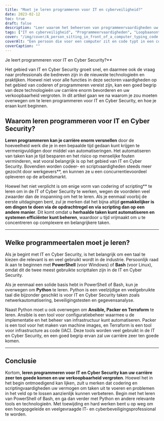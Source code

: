 ```yaml
---
title: "Moet je leren programmeren voor IT en cyberveiligheid?"
date: 2023-02-12
toc: true
draft: false
description: "Leer waarom het beheersen van programmeervaardigheden uw IT- en cyberbeveiligingscarrière zeer ten goede kan komen, en hoe u aan de slag kunt met PowerShell, Bash, Python, Ansible, Packer en Terraform."
tags: ["IT en cyberveiligheid", "Programmeervaardigheden", "Loopbaanontwikkeling", "PowerShell", "Bash", "Python", "Ansible", "Packer", "Terraform", "Automatisering", "Opdrachtregel", "Scripting", "Uitrol van de infrastructuur", "Gegevensanalyse", "Veiligheidstesten"]
cover: "/img/cover/A_person_sitting_in_front_of_a_computer_typing_code.png"
coverAlt: "Een persoon die voor een computer zit en code typt in een commandoregelinterface met tekstregels die over het scherm rollen."
coverCaption: ""
---
```

 Je leert programmeren voor IT en Cyber Security?**

Het gebied van IT en Cyber Security groeit snel, en daarmee ook de vraag naar professionals die bedreven zijn in de nieuwste technologieën en praktijken. Hoewel niet voor alle functies in deze sectoren vaardigheden op het gebied van coderen of programmeren vereist zijn, kan een goed begrip van deze technologieën uw carrière enorm bevorderen en uw verkoopbaarheid vergroten. In dit artikel gaan we na waarom je zou moeten overwegen om te leren programmeren voor IT en Cyber Security, en hoe je eraan kunt beginnen.

## Waarom leren programmeren voor IT en Cyber Security?

**Leren programmeren kan je carrière enorm versnellen** door de hoeveelheid werk die je in een bepaalde tijd gedaan kunt krijgen te vermenigvuldigen door middel van automatiseringen. Het automatiseren van taken kan je tijd besparen en het risico op menselijke fouten verminderen, wat vooral belangrijk is op het gebied van IT en Cyber Security. Bovendien worden codeer- en scriptvaardigheden steeds meer gezocht door werkgevers**, en kunnen ze u een concurrentievoordeel opleveren op de arbeidsmarkt.

Hoewel het niet verplicht is om enige vorm van codering of scripting** te leren om in de IT of Cyber Security te werken, wegen de voordelen veel zwaarder dan de inspanning om het te leren. Als je eenmaal voorbij de eerste uitdagingen bent, zul je merken dat het bijna altijd **gemakkelijker is om dingen te doen via de opdrachtregel en via scripting dan op een andere manier**. Dit komt omdat u **herhaalde taken kunt automatiseren en systemen efficiënter kunt beheren**, waardoor u tijd vrijmaakt om u te concentreren op complexere en belangrijkere taken.

_________________________

## Welke programmeertalen moet je leren?

Als je begint met IT en Cyber Security, is het belangrijk om een taal te kiezen die relevant is en veel gebruikt wordt in de industrie. Persoonlijk raad ik aan te beginnen met **PowerShell** (voor Windows) of **Bash** (voor Linux), omdat dit de twee meest gebruikte scripttalen zijn in de IT en Cyber Security.

Als je eenmaal een solide basis hebt in PowerShell of Bash, kun je overwegen om **Python** te leren. Python is een veelzijdige en veelgebruikte taal die bijzonder geschikt is voor IT en Cyber Security taken zoals netwerkautomatisering, beveiligingstesten en gegevensanalyse.

Naast Python moet u ook overwegen om **Ansible, Packer en Terraform** te leren. Ansible is een tool voor configuratiebeheer waarmee u de implementatie en het beheer van infrastructuur kunt automatiseren. Packer is een tool voor het maken van machine images, en Terraform is een tool voor infrastructure as code (IAC). Deze tools worden veel gebruikt in de IT en Cyber Security, en een goed begrip ervan zal uw carrière zeer ten goede komen.

_________________________

## Conclusie

Kortom, **leren programmeren voor IT en Cyber Security kan uw carrière zeer ten goede komen en uw verkoopbaarheid vergroten**. Hoewel het in het begin ontmoedigend kan lijken, zult u merken dat codering en scriptingvaardigheden uw vermogen om taken uit te voeren en problemen in het veld op te lossen aanzienlijk kunnen verbeteren. Begin met het leren van PowerShell of Bash, en ga dan verder met Python en andere relevante tools en technologieën. Met toewijding en hard werken bent u op weg om een hoogopgeleide en veelgevraagde IT- en cyberbeveiligingsprofessional te worden.

